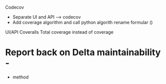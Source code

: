 Codecov
- Separate UI and API --> codecov
- Add coverage algorithm and call python algorith
    rename formular ()

UI/API Coveralls
Total coverage instead of coverage

# Report back on Delta maintainability -
- method
